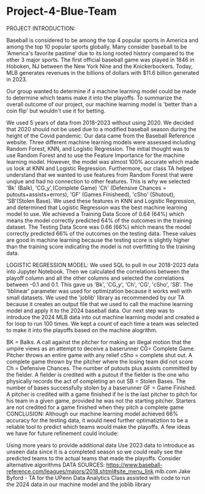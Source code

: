 # Project-4-Blue-Team

PROJECT INTRODUCTION:

Baseball is considered to be among the top 4 popular sports in America and among the top 10 popular sports globally. Many consider baseball to be 'America's favorite pastime' due to its long rooted history compared to the other 3 major sports. The first official baseball game was played in 1846 in Hoboken, NJ between the New York Nine and the Knickerbockers. Today, MLB generates revenues in the billions of dollars with $11.6 billion generated in 2023.

Our group wanted to determine if a machine learning model could be made to determine which teams make it into the playoffs. To summarize the overall outcome of our project, our machine learning model is 'better than a coin flip' but wouldn't use it for betting.

We used 5 years of data from 2018-2023 without using 2020. We decided that 2020 should not be used due to a modified baseball season during the height of the Covid pandemic. Our data came from the Baseball Reference website. Three different machine learning models were assessed including Random Forest, KNN, and Logistic Regression. The initial thought was to use Random Forest and to use the Feature Importance for the machine learning model. However, the model was almost 100% accurate which made us look at KNN and Logistic Regression. Furthermore, our class TA helped understand that we wanted to use features from Random Forest that were unqiue and had no connection to other features. This is why we selected 'Bk' (Balk), 'CG_y',(Complete Game) 'Ch' (Defensive Chances = putouts+assists+errors), 'GF' (Games Finisheed), 'cSho' (Shutout), 'SB'(Stolen Base). We used these features in KNN and Logistic Regression, and determined that Logistic Regression was the best machine learning model to use. We achieved a Training Data Score of 0.64 (64%) which means the model correctly predicted 64% of the outcomes in the training dataset. The Testing Data Score was 0.66 (66%) which means the model correctly predicted 66% of the outcomes on the testing data. These values are good in machine learning because the testing score is slightly higher than the training score indicating the model is not overfitting to the training data.

LOGISTIC REGRESSION MODEL: We used SQL to pull in our 2018-2023 data into Jupyter Notebook. Then we calculated the correlations between the playoff column and all the other columns and selected the correlations between -0.1 and 0.1. This gave us 'Bk', 'CG_y', 'Ch', 'CG', 'cSho', 'SB'. The 'liblinear' parameter was used for optimization because it works well with small datasets. We used the 'joblib' library as recommended by our TA because it creates an output file that we used to call the machine learning model and apply it to the 2024 baseball data. Our next step was to introduce the 2024 MLB data into out machine learning model and created a for loop to run 100 times. We kept a count of each time a team was selected to make it into the playoffs based on the machine alogrithm.

BK = Balks. A call against the pitcher for making an illegal motion that the umpire views as an attempt to deceive a baserunner
CG= Complete Game. Pitcher throws an entire game with any relief
cSho = complete shut out. A complete game thrown by the pitcher where the losing team did not score
Ch = Defensive Chances. The number of putouts plus assists committed by the fielder. A fielder is credited with a putout if the fielder is the one who physically records the act of completing an out
SB = Stolen Bases. The number of bases successfully stolen by a baserunner
GF = Game Finished. A pitcher is credited with a game finished if he is the last pitcher to pitch for his team in a given game, provided he was not the starting pitcher. Starters are not credited for a game finished when they pitch a complete game
CONCLUSION: Although our machine learning model achieved 66% accuracy for the testing data, it would need further optimatiztion to be a reliable tool to predict which teams would make the playoffs. A few ideas we have for future refinement could include:

Using more years to provide additional data
Use 2023 data to introduce as unseen data since it is a completed season so we could really see the predicted teams to the actual teams that made the playoffs.
Consider alternative algorithms
DATA SOURCES: https://www.baseball-reference.com/leagues/majors/2018.shtml#site_menu_link mlb.com Jake Byford - TA for the UPenn Data Analytics Class assisted with code to run the 2024 data in our machine model and the joblib library
